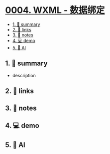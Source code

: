 # [0004. WXML - 数据绑定](https://github.com/Tdahuyou/miniprogram-wechat/tree/main/0004.%20WXML%20-%20%E6%95%B0%E6%8D%AE%E7%BB%91%E5%AE%9A)


<!-- region:toc -->
- [1. 📝 summary](#1--summary)
- [2. 🔗 links](#2--links)
- [3. 📒 notes](#3--notes)
- [4. 💻 demo](#4--demo)
- [5. 🤖 AI](#5--ai)
<!-- endregion:toc -->

## 1. 📝 summary
  - description

## 2. 🔗 links
## 3. 📒 notes
## 4. 💻 demo
## 5. 🤖 AI